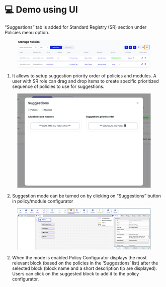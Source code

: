 # 💻 Demo using UI

“Suggestions” tab is added for Standard Registry (SR) section under Policies menu option.

<figure><img src="../../../../.gitbook/assets/Screenshot 2024-02-27 at 10.40.53 AM.png" alt=""><figcaption></figcaption></figure>

1. It allows to setup suggestion priority order of policies and modules. A user with SR role can drag and drop items to create specific prioritized sequence of policies to use for suggestions.

<figure><img src="../../../../.gitbook/assets/image (3) (1) (1) (1) (1).png" alt=""><figcaption></figcaption></figure>

2. Suggestion mode can be turned on by clicking on “Suggestions” button in policy/module configurator

<figure><img src="../../../../.gitbook/assets/Screenshot 2024-02-27 at 11.17.05 AM.png" alt=""><figcaption></figcaption></figure>

2. When the mode is enabled Policy Configurator displays the most relevant block (based on the policies in the ‘Suggestions’ list) after the selected block (block name and a short description tip are displayed). Users can click on the suggested block to add it to the policy configurator.
